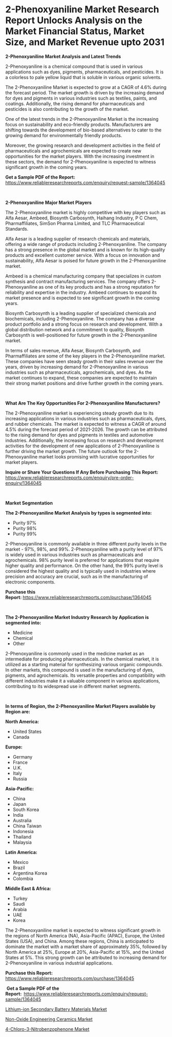 <p><h1>2-Phenoxyaniline Market Research Report Unlocks Analysis on the Market Financial Status, Market Size, and Market Revenue upto 2031</h1></p><p><strong>2-Phenoxyaniline Market Analysis and Latest Trends</strong></p>
<p><p>2-Phenoxyaniline is a chemical compound that is used in various applications such as dyes, pigments, pharmaceuticals, and pesticides. It is a colorless to pale yellow liquid that is soluble in various organic solvents.</p><p>The 2-Phenoxyaniline Market is expected to grow at a CAGR of 4.6% during the forecast period. The market growth is driven by the increasing demand for dyes and pigments in various industries such as textiles, paints, and coatings. Additionally, the rising demand for pharmaceuticals and pesticides is also contributing to the growth of the market.</p><p>One of the latest trends in the 2-Phenoxyaniline Market is the increasing focus on sustainability and eco-friendly products. Manufacturers are shifting towards the development of bio-based alternatives to cater to the growing demand for environmentally friendly products.</p><p>Moreover, the growing research and development activities in the field of pharmaceuticals and agrochemicals are expected to create new opportunities for the market players. With the increasing investment in these sectors, the demand for 2-Phenoxyaniline is expected to witness significant growth in the coming years.</p></p>
<p><strong>Get a Sample PDF of the Report:&nbsp;</strong> <a href="https://www.reliableresearchreports.com/enquiry/request-sample/1364045">https://www.reliableresearchreports.com/enquiry/request-sample/1364045</a></p>
<p>&nbsp;</p>
<p><strong>2-Phenoxyaniline Major Market Players</strong></p>
<p><p>The 2-Phenoxyaniline market is highly competitive with key players such as Alfa Aesar, Ambeed, Biosynth Carbosynth, Haihang Industry, P C Chem, Pharmaffiliates, SimSon Pharma Limited, and TLC Pharmaceutical Standards. </p><p>Alfa Aesar is a leading supplier of research chemicals and materials, offering a wide range of products including 2-Phenoxyaniline. The company has a strong presence in the global market and is known for its high-quality products and excellent customer service. With a focus on innovation and sustainability, Alfa Aesar is poised for future growth in the 2-Phenoxyaniline market.</p><p>Ambeed is a chemical manufacturing company that specializes in custom synthesis and contract manufacturing services. The company offers 2-Phenoxyaniline as one of its key products and has a strong reputation for reliability and expertise in the industry. Ambeed continues to expand its market presence and is expected to see significant growth in the coming years.</p><p>Biosynth Carbosynth is a leading supplier of specialized chemicals and biochemicals, including 2-Phenoxyaniline. The company has a diverse product portfolio and a strong focus on research and development. With a global distribution network and a commitment to quality, Biosynth Carbosynth is well-positioned for future growth in the 2-Phenoxyaniline market.</p><p>In terms of sales revenue, Alfa Aesar, Biosynth Carbosynth, and Pharmaffiliates are some of the key players in the 2-Phenoxyaniline market. These companies have seen steady growth in their sales revenue over the years, driven by increasing demand for 2-Phenoxyaniline in various industries such as pharmaceuticals, agrochemicals, and dyes. As the market continues to expand, these companies are expected to maintain their strong market positions and drive further growth in the coming years.</p></p>
<p>&nbsp;</p>
<p><strong>What Are The Key Opportunities For 2-Phenoxyaniline Manufacturers?</strong></p>
<p><p>The 2-Phenoxyaniline market is experiencing steady growth due to its increasing applications in various industries such as pharmaceuticals, dyes, and rubber chemicals. The market is expected to witness a CAGR of around 4.5% during the forecast period of 2021-2026. The growth can be attributed to the rising demand for dyes and pigments in textiles and automotive industries. Additionally, the increasing focus on research and development activities for the development of new applications of 2-Phenoxyaniline is further driving the market growth. The future outlook for the 2-Phenoxyaniline market looks promising with lucrative opportunities for market players.</p></p>
<p><strong>Inquire or Share Your Questions If Any Before Purchasing This Report:</strong> <a href="https://www.reliableresearchreports.com/enquiry/pre-order-enquiry/1364045">https://www.reliableresearchreports.com/enquiry/pre-order-enquiry/1364045</a></p>
<p>&nbsp;</p>
<p><strong>Market Segmentation</strong></p>
<p><strong>The 2-Phenoxyaniline Market Analysis by types is segmented into:</strong></p>
<p><ul><li>Purity 97%</li><li>Purity 98%</li><li>Purity 99%</li></ul></p>
<p><p>2-Phenoxyaniline is commonly available in three different purity levels in the market - 97%, 98%, and 99%. 2-Phenoxyaniline with a purity level of 97% is widely used in various industries such as pharmaceuticals and agrochemicals. 98% purity level is preferred for applications that require higher quality and performance. On the other hand, the 99% purity level is considered the highest quality and is typically used in industries where precision and accuracy are crucial, such as in the manufacturing of electronic components.</p></p>
<p><strong>Purchase this Report:&nbsp;</strong><a href="https://www.reliableresearchreports.com/purchase/1364045">https://www.reliableresearchreports.com/purchase/1364045</a></p>
<p>&nbsp;</p>
<p><strong>The 2-Phenoxyaniline Market Industry Research by Application is segmented into:</strong></p>
<p><ul><li>Medicine</li><li>Chemical</li><li>Other</li></ul></p>
<p><p>2-Phenoxyaniline is commonly used in the medicine market as an intermediate for producing pharmaceuticals. In the chemical market, it is utilized as a starting material for synthesizing various organic compounds. In other markets, this compound is used in the manufacturing of dyes, pigments, and agrochemicals. Its versatile properties and compatibility with different industries make it a valuable component in various applications, contributing to its widespread use in different market segments.</p></p>
<p>&nbsp;</p>
<p><strong>In terms of Region, the 2-Phenoxyaniline Market Players available by Region are:</strong></p>
<p>
    <p> <strong> North America: </strong>
        <ul>
            <li>United States</li>
            <li>Canada</li>
        </ul>
        </p> 
    <p> <strong> Europe: </strong>
        <ul>
            <li>Germany</li>
            <li>France</li>
            <li>U.K.</li>
            <li>Italy</li>
            <li>Russia</li>
        </ul>
        </p> 
    <p> <strong> Asia-Pacific: </strong>
        <ul>
            <li>China</li>
            <li>Japan</li>
            <li>South Korea</li>
            <li>India</li>
            <li>Australia</li>
            <li>China Taiwan</li>
            <li>Indonesia</li>
            <li>Thailand</li>
            <li>Malaysia</li>
        </ul>
        </p> 
    <p> <strong> Latin America: </strong>
        <ul>
            <li>Mexico</li>
            <li>Brazil</li>
            <li>Argentina Korea</li>
            <li>Colombia</li>
        </ul>
        </p> 
    <p> <strong> Middle East & Africa: </strong>
        <ul>
            <li>Turkey</li>
            <li>Saudi</li>
            <li>Arabia</li>
            <li>UAE</li>
            <li>Korea</li>
        </ul>
    </p>
    </p>
<p><p>The 2-Phenoxyaniline market is expected to witness significant growth in the regions of North America (NA), Asia-Pacific (APAC), Europe, the United States (USA), and China. Among these regions, China is anticipated to dominate the market with a market share of approximately 35%, followed by North America at 25%, Europe at 20%, Asia-Pacific at 15%, and the United States at 5%. This strong growth can be attributed to increasing demand for 2-Phenoxyaniline in various industrial applications.</p></p>
<p><strong>Purchase this Report: </strong><a href="https://www.reliableresearchreports.com/purchase/1364045">https://www.reliableresearchreports.com/purchase/1364045</a></p>
<p>&nbsp;<strong>Get a Sample PDF of the Report:&nbsp;&nbsp;</strong><a href="https://www.reliableresearchreports.com/enquiry/request-sample/1364045">https://www.reliableresearchreports.com/enquiry/request-sample/1364045</a></p>
<p><strong></strong></p>
<p><p><a href="https://github.com/kosella/Market-Research-Report-List-2/blob/main/lithium-ion-secondary-battery-materials-market.md">Lithium-ion Secondary Battery Materials Market</a></p><p><a href="https://github.com/nathandecarvalho/Market-Research-Report-List-2/blob/main/non-oxide-engineering-ceramics-market.md">Non-Oxide Engineering Ceramics Market</a></p><p><a href="https://github.com/kufem1/Market-Research-Report-List-1/blob/main/4-chloro-3-nitrobenzophenone-market.md">4-Chloro-3-Nitrobenzophenone Market</a></p></p>